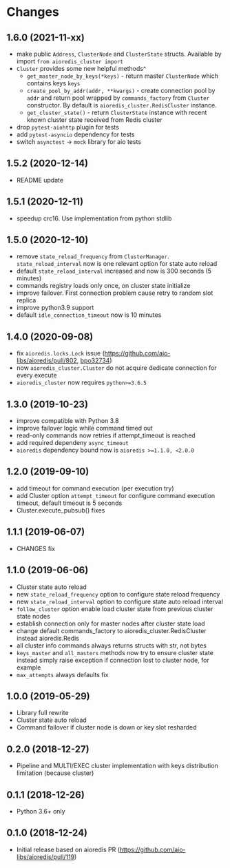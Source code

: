 Changes
=======


1.6.0 (2021-11-xx)
------------------

* make public `Address`, `ClusterNode` and `ClusterState` structs. Available by import `from aioredis_cluster import`
* `Cluster` provides some new helpful methods^
    * `get_master_node_by_keys(*keys)` - return master `ClusterNode` which contains keys `keys`
    * `create_pool_by_addr(addr, **kwargs)` - create connection pool by `addr` and return pool wrapped by `commands_factory` from `Cluster` constructor. By default is `aioredis_cluster.RedisCluster` instance.
    * `get_cluster_state()` - return `ClusterState` instance with recent known cluster state received from Redis cluster
* drop `pytest-aiohttp` plugin for tests
* add `pytest-asyncio` dependency for tests
* switch `asynctest` -> `mock` library for aio tests

1.5.2 (2020-12-14)
------------------

* README update

1.5.1 (2020-12-11)
------------------

* speedup crc16. Use implementation from python stdlib

1.5.0 (2020-12-10)
------------------

* remove `state_reload_frequency` from `ClusterManager`. `state_reload_interval` now is one relevant option for state auto reload
* default `state_reload_interval` increased and now is 300 seconds (5 minutes)
* commands registry loads only once, on cluster state initialize
* improve failover. First connection problem cause retry to random slot replica
* improve python3.9 support
* default `idle_connection_timeout` now is 10 minutes

1.4.0 (2020-09-08)
------------------

* fix `aioredis.locks.Lock` issue (https://github.com/aio-libs/aioredis/pull/802, [bpo32734](https://bugs.python.org/issue32734))
* now `aioredis_cluster.Cluster` do not acquire dedicate connection for every execute
* `aioredis_cluster` now requires `python>=3.6.5`

1.3.0 (2019-10-23)
------------------

* improve compatible with Python 3.8
* improve failover logic while command timed out
* read-only commands now retries if attempt_timeout is reached
* add required dependeny `async_timeout`
* `aioredis` dependency bound now is `aioredis >=1.1.0, <2.0.0`

1.2.0 (2019-09-10)
------------------

* add timeout for command execution (per execution try)
* add Cluster option `attempt_timeout` for configure command execution timeout, default timeout is 5 seconds
* Cluster.execute_pubsub() fixes

1.1.1 (2019-06-07)
------------------

* CHANGES fix

1.1.0 (2019-06-06)
------------------

* Cluster state auto reload
* new `state_reload_frequency` option to configure state reload frequency
* new `state_reload_interval` option to configure state auto reload interval
* `follow_cluster` option enable load cluster state from previous cluster state nodes
* establish connection only for master nodes after cluster state load
* change default commands_factory to aioredis_cluster.RedisCluster instead aioredis.Redis
* all cluster info commands always returns structs with str, not bytes
* `keys_master` and `all_masters` methods now try to ensure cluster state instead simply raise exception if connection lost to cluster node, for example
* `max_attempts` always defaults fix

1.0.0 (2019-05-29)
------------------

* Library full rewrite
* Cluster state auto reload
* Command failover if cluster node is down or key slot resharded

0.2.0 (2018-12-27)
------------------

* Pipeline and MULTI/EXEC cluster implementation with keys distribution limitation (because cluster)

0.1.1 (2018-12-26)
------------------

* Python 3.6+ only

0.1.0 (2018-12-24)
------------------

* Initial release based on aioredis PR (https://github.com/aio-libs/aioredis/pull/119)
